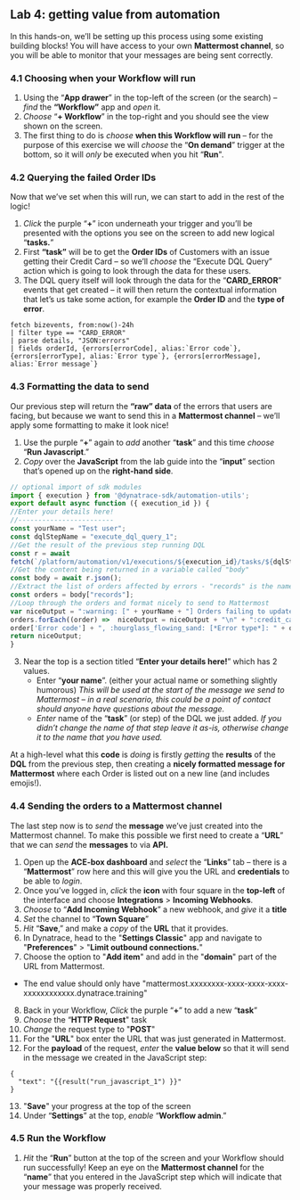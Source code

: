 ## Lab 4: getting value from automation

In this hands-on, we’ll be setting up this process using some existing building blocks! You will have access to your own **Mattermost channel**, so you will be able to monitor that your messages are being sent correctly.

### 4.1 Choosing when your Workflow will run
1.	Using the “**App drawer**” in the top-left of the screen (or the search) – *find* the **“Workflow”** app and *open* it.
1.	*Choose* “**+ Workflow**” in the top-right and you should see the view shown on the screen.
1.	The first thing to do is *choose* **when this Workflow will run** – for the purpose of this exercise we will *choose* the “**On demand**” trigger at the bottom, so it will *only* be executed when you hit “**Run**".

### 4.2 Querying the failed Order IDs
Now that we’ve set when this will run, we can start to add in the rest of the logic!

1.	*Click* the purple “**+**” icon underneath your trigger and you’ll be presented with the options you see on the screen to add new logical “**tasks.**”
1.	First **“task”** will be to get the **Order IDs** of Customers with an issue getting their Credit Card – so we’ll *choose* the “Execute DQL Query” action which is going to look through the data for these users.
1.	The DQL query itself will look through the data for the “**CARD_ERROR**” events that get created – it will then return the contextual information that let’s us take some action, for example the **Order ID** and the **type of error**.

```
fetch bizevents, from:now()-24h
| filter type == "CARD_ERROR"
| parse details, "JSON:errors"
| fields orderId, {errors[errorCode], alias:`Error code`}, {errors[errorType], alias:`Error type`}, {errors[errorMessage], alias:`Error message`}
```

### 4.3 Formatting the data to send

Our previous step will return the **“raw” data** of the errors that users are facing, but because we want to send this in a **Mattermost channel** – we’ll apply some formatting to make it look nice!

1.	Use the purple “**+**” again to *add* another “**task**” and this time *choose* “**Run Javascript**.”
1.	*Copy* over the **JavaScript** from the lab guide into the “**input**” section that’s opened up on the **right-hand side**. 

```JavaScript
// optional import of sdk modules 
import { execution } from '@dynatrace-sdk/automation-utils'; 
export default async function ({ execution_id }) { 
//Enter your details here! 
//------------------------ 
const yourName = "Test user";
const dqlStepName = "execute_dql_query_1"; 
//Get the result of the previous step running DQL 
const r = await 
fetch(`/platform/automation/v1/executions/${execution_id}/tasks/${dqlStepName}/result`); 
//Get the content being returned in a variable called "body" 
const body = await r.json(); 
//Extract the list of orders affected by errors - "records" is the name of the list of results returned 
const orders = body["records"]; 
//Loop through the orders and format nicely to send to Mattermost 
var niceOutput = ":warning: [" + yourName + "] Orders failing to update credit card: \n"; 
orders.forEach((order) =>  niceOutput = niceOutput + "\n" + ":credit_card: [*Order ID*]: " + order['orderId'] + ", :1234: [*Error code*]: " + 
order['Error code'] + ", :hourglass_flowing_sand: [*Error type*]: " + order['Error type'] + ", :email: [*Error message*]: " + order['Error message'] + "\n"); 
return niceOutput;
}   
```

3.	Near the top is a section titled “**Enter your details here!**” which has 2 values.
     - Enter “**your name**”. (either your actual name or something slightly humorous) *This will be used at the start of the message we send to Mattermost – in a real scenario, this could be a point of contact should anyone have questions about the message.*
     - *Enter* name of the “**task**” (or step) of the DQL we just added.  *If you didn’t change the name of that step leave it as-is, otherwise change it to the name that you have used.*

At a high-level what this **code** is *doing* is firstly *getting* the **results** of the **DQL** from the previous step, then creating a **nicely formatted message for Mattermost** where each Order is listed out on a new line (and includes emojis!).

### 4.4 Sending the orders to a Mattermost channel

The last step now is to *send* the **message** we’ve just created into the Mattermost channel. To make this possible we first need to create a “**URL**” that we can *send* the **messages** to via **API.**

1.	Open up the **ACE-box dashboard** and *select* the “**Links**” tab – there is a “**Mattermost**” row here and this will give you the URL and **credentials** to be able to *login*.
2.	Once you’ve logged in, *click* the **icon** with four square in the **top-left** of the interface and choose **Integrations** > **Incoming Webhooks**. 
3.	*Choose* to “**Add Incoming Webhook**” a new webhook, and *give* it a **title** 
4.	*Set* the channel to “**Town Square**”
5.	*Hit* “**Save**,” and make a *copy* of the **URL** that it provides.
6.	In Dynatrace, head to the "**Settings Classic**" app and navigate to "**Preferences**" > "**Limit outbound connections.**"
7.	Choose the option to "**Add item**" and add in the "**domain**" part of the URL from Mattermost.
   - The end value should only have "mattermost.xxxxxxxx-xxxx-xxxx-xxxx-xxxxxxxxxxxx.dynatrace.training"
8.	Back in your Workflow, *Click* the purple “**+**” to add a new “**task**”
9.	*Choose* the “**HTTP Request**" task
10.	*Change* the request type to "**POST**"
11. For the "**URL**" box enter the URL that was just generated in Mattermost.
12.	For the **payload** of the request, *enter* the **value below** so that it will send in the message we created in the JavaScript step:

```
{
  "text": "{{result("run_javascript_1") }}"
}
```
13.	"**Save**" your progress at the top of the screen
14.	Under “**Settings**” at the top, *enable* “**Workflow admin**.”

### 4.5 Run the Workflow
1.	*Hit* the “**Run**” button at the top of the screen and your Workflow should run successfully! Keep an eye on the **Mattermost channel** for the “**name**” that you entered in the JavaScript step which will indicate that your message was properly received.
